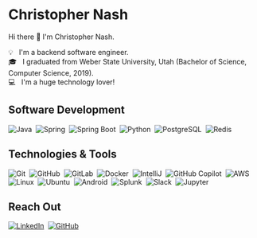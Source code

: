# Christopher Nash

Hi there 👋 I'm Christopher Nash.

💡 &nbsp; I'm a backend software engineer.\
🎓 &nbsp; I graduated from Weber State University, Utah (Bachelor of Science, Computer Science, 2019).\
💻 &nbsp; I'm a huge technology lover!

## Software Development

![Java](https://img.shields.io/badge/-Java-000?&logo=openjdk&logoColor=007396&color=black)&nbsp;
![Spring](https://img.shields.io/badge/-Spring-000?&logo=spring&color=black)&nbsp;
![Spring Boot](https://img.shields.io/badge/-SpringBoot-000?&logo=springboot&color=black)&nbsp;
![Python](https://img.shields.io/badge/-Python-000?&logo=python&logoColor=007396&color=black)&nbsp;
![PostgreSQL](https://img.shields.io/badge/-PostgreSQL-336791?style=flat-square&logo=postgresql&color=black)&nbsp;
![Redis](https://img.shields.io/badge/-Redis-black?style=flat-square&logo=redis&color=black)

## Technologies & Tools
![Git](https://img.shields.io/badge/-Git-black?style=flat-square&logo=git&color=black)&nbsp;
![GitHub](https://img.shields.io/badge/-GitHub-181717?style=flat-square&logo=github&color=black)&nbsp;
![GitLab](https://img.shields.io/badge/-GitLab-FCA121?style=flat-square&logo=gitlab&color=black)&nbsp;
![Docker](https://img.shields.io/badge/-Docker-black?style=flat-square&logo=docker&color=black)&nbsp;
![IntelliJ](https://img.shields.io/badge/-IntelliJ%20IDEA-black?style=flat-square&logo=intellijidea&color=black)&nbsp;
![GitHub Copilot](https://img.shields.io/badge/-GitHub%20Copilot-black?style=flat-square&logo=githubcopilot&color=black)&nbsp;
![AWS](https://img.shields.io/badge/-AWS-000?&logo=amazonwebservices&logoColor=F90&color=black)&nbsp;
![Linux](https://img.shields.io/badge/-Linux-black?style=flat-square&logo=linux&color=black)&nbsp;
![Ubuntu](https://img.shields.io/badge/-Ubuntu-black?style=flat-square&logo=ubuntu&color=black)&nbsp;
![Android](https://img.shields.io/badge/-Android-000?style=flat-square&logo=android&color=black)&nbsp;
![Splunk](https://img.shields.io/badge/-Splunk-000?style=flat-square&logo=splunk&color=black)&nbsp;
![Slack](https://img.shields.io/badge/-Slack-000?style=flat-square&logo=slack&color=black)&nbsp;
![Jupyter](https://img.shields.io/badge/-Jupyter-000?style=flat-square&logo=jupyter&color=black)&nbsp;

## Reach Out
<a href="https://www.linkedin.com/in/christophernashslc" target="_blank"><img alt="LinkedIn" src="https://img.shields.io/badge/%40-Linkedin-black?color=black"></a>&nbsp;
<a href="https://github.com/christopher-nash" target="_blank"><img alt="GitHub" src="https://img.shields.io/badge/-@christopher--nash-000?style=flat-square&logo=GitHub&logoColor=white&color=black"></a>

<!---
![Profile Visitors](https://visitor-badge.laobi.icu/badge?page_id=christopher-nash.christopher-nash)
-->
